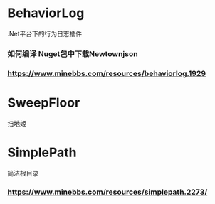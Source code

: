 # BehaviorLog
.Net平台下的行为日志插件
### 如何编译 Nuget包中下载Newtownjson
### https://www.minebbs.com/resources/behaviorlog.1929
# SweepFloor
扫地姬
# SimplePath
简洁根目录
### https://www.minebbs.com/resources/simplepath.2273/

